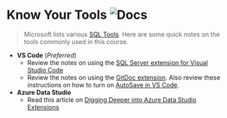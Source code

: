 # Know Your Tools ![Docs](https://img.shields.io/badge/Documentation%20Status-%7E10%25%20Minimal%20Outline-lightgrey?logo=Read%20the%20Docs)

> Microsoft lists various [SQL Tools](https://docs.microsoft.com/en-us/sql/tools/overview-sql-tools?view=sql-server-ver16). Here are some quick notes on the tools commonly used in this course.


- **VS Code** (*Preferred*)
  - Review the notes on using the [SQL Server extension for Visual Studio Code](https://docs.microsoft.com/en-us/sql/tools/visual-studio-code/sql-server-develop-use-vscode?view=sql-server-ver16)
  - Review the notes on using the [GitDoc extension](https://github.com/lostintangent/gitdoc#gitdoc-). Also review these instructions on how to turn on [AutoSave in VS Code](https://neutrondev.com/vs-code-auto-save/).
- **Azure Data Studio**
  - Read this article on [Digging Deeper into Azure Data Studio Extensions](https://www.sqlshack.com/digging-deeper-into-azure-data-studio-extensions-and-azure-sql-db-development/)

